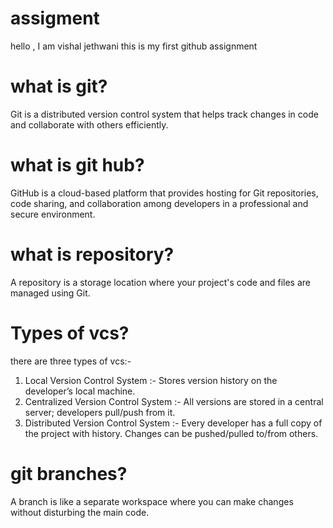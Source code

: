 # assigment

hello , I am vishal jethwani
this is my first github assignment

# what is git?
Git is a distributed version control system that helps track changes in code and collaborate with others efficiently.

# what is git  hub?
GitHub is a cloud-based platform that provides hosting for Git repositories, code sharing, and collaboration among developers in a professional and secure environment. 

# what is repository?
A repository is a storage location where your project's code and files are managed using Git.

# Types of vcs?
there are three types of vcs:-
1. Local Version Control System :- Stores version history on the developer’s local machine.
2. Centralized Version Control System :- All versions are stored in a central server; developers pull/push from it.
3. Distributed Version Control System :- Every developer has a full copy of the project with history. Changes can be pushed/pulled to/from others.


# git branches?
A branch is like a separate workspace where you can make changes without disturbing the main code.




